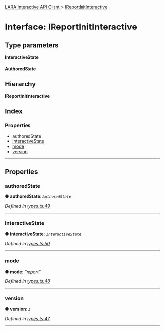 [LARA Interactive API Client](../README.md) > [IReportInitInteractive](../interfaces/ireportinitinteractive.md)

# Interface: IReportInitInteractive

## Type parameters
#### InteractiveState 
#### AuthoredState 
## Hierarchy

**IReportInitInteractive**

## Index

### Properties

* [authoredState](ireportinitinteractive.md#authoredstate)
* [interactiveState](ireportinitinteractive.md#interactivestate)
* [mode](ireportinitinteractive.md#mode)
* [version](ireportinitinteractive.md#version)

---

## Properties

<a id="authoredstate"></a>

###  authoredState

**● authoredState**: *`AuthoredState`*

*Defined in [types.ts:49](../../../lara-typescript/src/interactive-api-client/types.ts#L49)*

___
<a id="interactivestate"></a>

###  interactiveState

**● interactiveState**: *`InteractiveState`*

*Defined in [types.ts:50](../../../lara-typescript/src/interactive-api-client/types.ts#L50)*

___
<a id="mode"></a>

###  mode

**● mode**: *"report"*

*Defined in [types.ts:48](../../../lara-typescript/src/interactive-api-client/types.ts#L48)*

___
<a id="version"></a>

###  version

**● version**: *`1`*

*Defined in [types.ts:47](../../../lara-typescript/src/interactive-api-client/types.ts#L47)*

___

